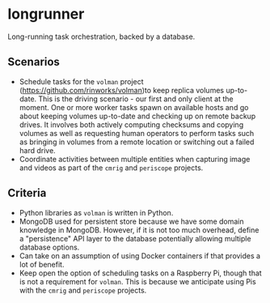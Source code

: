 # longrunner
Long-running task orchestration, backed by a database.

## Scenarios
- Schedule tasks for the `volman` project (<https://github.com/rinworks/volman>)to keep replica volumes up-to-date. This is the driving scenario - our first and only client at the moment. One or more
 worker tasks spawn on available hosts and go about keeping volumes up-to-date and checking up
 on remote backup drives. It involves both actively computing checksums and copying volumes as 
 well as requesting human operators to perform tasks such as bringing in volumes from a remote
 location or switching out a failed hard drive.
- Coordinate activities between multiple entities when capturing image and videos as part of
 the `cmrig` and `periscope` projects.


## Criteria
- Python libraries as `volman` is written in Python.
- MongoDB used for persistent store because we have some domain knowledge in MongoDB. However,
  if it is not too much overhead, define a "persistence" API layer to the database potentially
  allowing multiple database options.
- Can take on an assumption of using Docker containers if that provides a lot of benefit.
- Keep open the option of scheduling tasks on a Raspberry Pi, though that is not a requirement for
  `volman`. This is because we anticipate using Pis with the `cmrig` and `periscope` projects.
